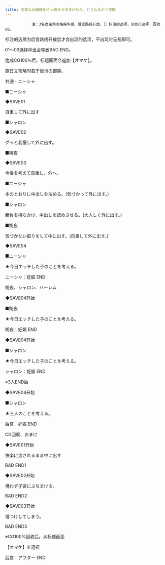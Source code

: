 ```yaml
---
title: 高貴なお嬢様を片っ端から孕ませたら、どうなるか？攻略
---
```


                注：3名女主角攻略完毕后，后宫路线开放。（）标注的选项，请自行选择，回收CG。

标注的选项为后宫路线开放后才会出现的选项，不出现时无视即可。

01～03选择中出会导致BAD END。

达成CG100％后，标题画面会追加【オマケ】。

原日文攻略刊载于誠也の部屋。



共通・ニーシャ



■ニーシャ

◆SAVE01

自重して外に出す

■シャロン

◆SAVE02

グッと我慢して外に出す。

■朔夜

◆SAVE03

今後を考えて自重し、外へ。

■ニーシャ

本のとおりに中出しを決める。(気づかって外に出す。)

■シャロン

勝負を持ちかけ、中出しを認めさせる。(大人しく外に出す。)

■朔夜

気づかない振りをして中に出す。(自重して外に出す。)

◆SAVE04

■ニーシャ

★今日エッチした子のことを考える。



ニーシャ：妊娠 END



朔夜、シャロン、ハーレム



◆SAVE04开始

■朔夜

★今日エッチした子のことを考える。



朔夜：妊娠 END



◆SAVE04开始

■シャロン

★今日エッチした子のことを考える。



シャロン：妊娠 END



※3人END后

◆SAVE04开始

■シャロン

★三人のことを考える。



后宫：妊娠 END



CG回収、おまけ



◆SAVE01开始

快楽に流されるまま中に出す



BAD END1



◆SAVE02开始

構わず子宮にぶちまける。



BAD END2



◆SAVE03开始

種つけしてしまう。



BAD END3



※CG100%回收后，从标题画面

【オマケ】を選択



后宫：アフター END


              
